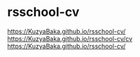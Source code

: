 ﻿# rsschool-cv
https://KuzyaBaka.github.io/rsschool-cv/
https://KuzyaBaka.github.io/rsschool-cv/cv
https://KuzyaBaka.github.io/rsschool-cv/

